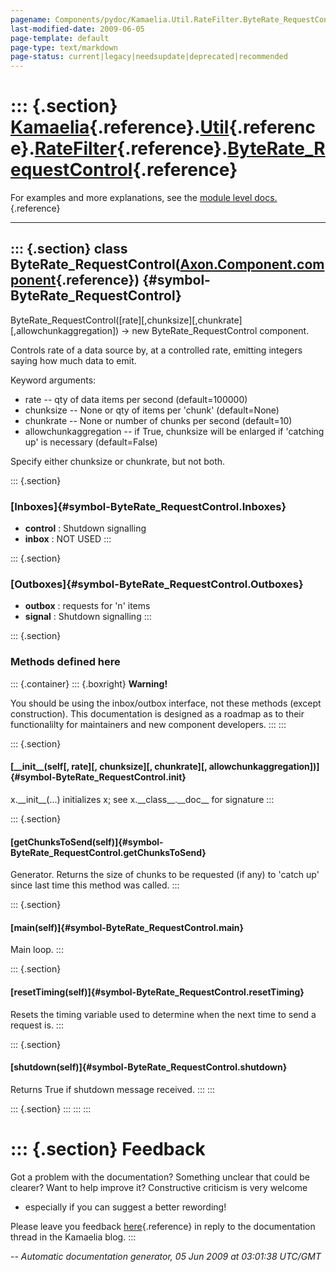 ```yaml
---
pagename: Components/pydoc/Kamaelia.Util.RateFilter.ByteRate_RequestControl
last-modified-date: 2009-06-05
page-template: default
page-type: text/markdown
page-status: current|legacy|needsupdate|deprecated|recommended
---
```

::: {.section}
[Kamaelia](/Components/pydoc/Kamaelia.html){.reference}.[Util](/Components/pydoc/Kamaelia.Util.html){.reference}.[RateFilter](/Components/pydoc/Kamaelia.Util.RateFilter.html){.reference}.[ByteRate\_RequestControl](/Components/pydoc/Kamaelia.Util.RateFilter.ByteRate_RequestControl.html){.reference}
==========================================================================================================================================================================================================================================================================================================

For examples and more explanations, see the [module level
docs.](/Components/pydoc/Kamaelia.Util.RateFilter.html){.reference}

------------------------------------------------------------------------

::: {.section}
class ByteRate\_RequestControl([Axon.Component.component](/Docs/Axon/Axon.Component.component.html){.reference}) {#symbol-ByteRate_RequestControl}
----------------------------------------------------------------------------------------------------------------

ByteRate\_RequestControl(\[rate\]\[,chunksize\]\[,chunkrate\]\[,allowchunkaggregation\])
-\> new ByteRate\_RequestControl component.

Controls rate of a data source by, at a controlled rate, emitting
integers saying how much data to emit.

Keyword arguments:

-   rate \-- qty of data items per second (default=100000)
-   chunksize \-- None or qty of items per \'chunk\' (default=None)
-   chunkrate \-- None or number of chunks per second (default=10)
-   allowchunkaggregation \-- if True, chunksize will be enlarged if
    \'catching up\' is necessary (default=False)

Specify either chunksize or chunkrate, but not both.

::: {.section}
### [Inboxes]{#symbol-ByteRate_RequestControl.Inboxes}

-   **control** : Shutdown signalling
-   **inbox** : NOT USED
:::

::: {.section}
### [Outboxes]{#symbol-ByteRate_RequestControl.Outboxes}

-   **outbox** : requests for \'n\' items
-   **signal** : Shutdown signalling
:::

::: {.section}
### Methods defined here

::: {.container}
::: {.boxright}
**Warning!**

You should be using the inbox/outbox interface, not these methods
(except construction). This documentation is designed as a roadmap as to
their functionalilty for maintainers and new component developers.
:::
:::

::: {.section}
#### [\_\_init\_\_(self\[, rate\]\[, chunksize\]\[, chunkrate\]\[, allowchunkaggregation\])]{#symbol-ByteRate_RequestControl.__init__}

x.\_\_init\_\_(\...) initializes x; see x.\_\_class\_\_.\_\_doc\_\_ for
signature
:::

::: {.section}
#### [getChunksToSend(self)]{#symbol-ByteRate_RequestControl.getChunksToSend}

Generator. Returns the size of chunks to be requested (if any) to
\'catch up\' since last time this method was called.
:::

::: {.section}
#### [main(self)]{#symbol-ByteRate_RequestControl.main}

Main loop.
:::

::: {.section}
#### [resetTiming(self)]{#symbol-ByteRate_RequestControl.resetTiming}

Resets the timing variable used to determine when the next time to send
a request is.
:::

::: {.section}
#### [shutdown(self)]{#symbol-ByteRate_RequestControl.shutdown}

Returns True if shutdown message received.
:::
:::

::: {.section}
:::
:::
:::

::: {.section}
Feedback
========

Got a problem with the documentation? Something unclear that could be
clearer? Want to help improve it? Constructive criticism is very welcome
- especially if you can suggest a better rewording!

Please leave you feedback
[here](../../../cgi-bin/blog/blog.cgi?rm=viewpost&nodeid=1142023701){.reference}
in reply to the documentation thread in the Kamaelia blog.
:::

*\-- Automatic documentation generator, 05 Jun 2009 at 03:01:38 UTC/GMT*
